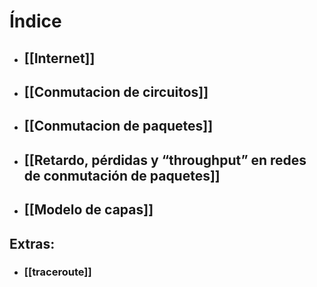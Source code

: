 # Índice

- ## [[Internet]]
- ## [[Conmutacion de circuitos]]
- ## [[Conmutacion de paquetes]]
- ## [[Retardo, pérdidas y “throughput” en redes de conmutación de paquetes]]
- ## [[Modelo de capas]]

## Extras:
- ### [[traceroute]]


